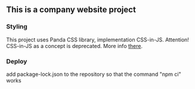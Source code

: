 ## This is a company website project

### Styling
This project uses Panda CSS library, implementation CSS-in-JS. Attention! CSS-in-JS as a concept is deprecated. More info [there](https://opencollective.com/styled-components/updates/thank-you).

### Deploy
add package-lock.json to the repository so that the command "npm ci" works
